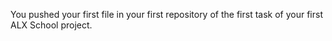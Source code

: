 You pushed your first file in your first repository of the first task of your first ALX School project.
